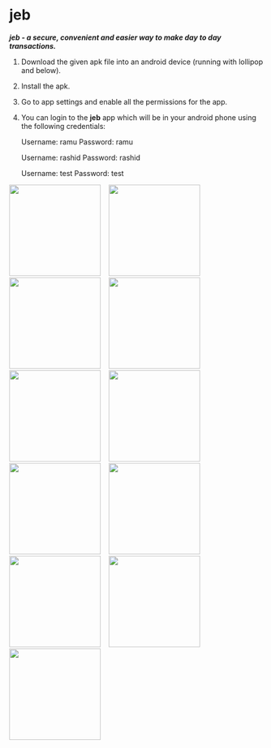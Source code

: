 # jeb
***jeb - a secure, convenient and easier way to make day to day transactions.***

1) Download the given apk file into an android device (running with lollipop and below).

2) Install the apk. 

3) Go to app settings and enable all the permissions for the app.

4) You can login to the **jeb** app which will be in your android phone using the following credentials: 

      Username: ramu 
      Password: ramu

      Username: rashid 
      Password: rashid

      Username: test 
      Password: test
      
<img src="https://raw.githubusercontent.com/VSoft-Technologies/jeb/master/screenshots/11_jeb_Signup.png" width="180">
&nbsp;&nbsp;
<img src="https://raw.githubusercontent.com/VSoft-Technologies/jeb/master/screenshots/1_jeb_Login_Screen.png" width="180">
&nbsp;&nbsp;
<img src="https://raw.githubusercontent.com/VSoft-Technologies/jeb/master/screenshots/2_jeb_Landing_Screen_English.png" width="180">
&nbsp;&nbsp;
<img src="https://raw.githubusercontent.com/VSoft-Technologies/jeb/master/screenshots/4_jeb_Pay_Screeen.png" width="180">
&nbsp;&nbsp;
<img src="https://raw.githubusercontent.com/VSoft-Technologies/jeb/master/screenshots/10_jeb_MPIN.png" width="180">
&nbsp;&nbsp;
<img src="https://raw.githubusercontent.com/VSoft-Technologies/jeb/master/screenshots/5_jeb_Collect_Screen.png" width="180">
&nbsp;&nbsp;
<img src="https://raw.githubusercontent.com/VSoft-Technologies/jeb/master/screenshots/6_jeb_Incoming_Approval_Screen.png" width="180">
&nbsp;&nbsp;
<img src="https://raw.githubusercontent.com/VSoft-Technologies/jeb/master/screenshots/7_jeb_History.png" width="180">
&nbsp;&nbsp;
<img src="https://raw.githubusercontent.com/VSoft-Technologies/jeb/master/screenshots/8_jeb_Language.png" width="180">
&nbsp;&nbsp;
<img src="https://raw.githubusercontent.com/VSoft-Technologies/jeb/master/screenshots/9_jeb_Language_Options.png" width="180">
&nbsp;&nbsp;
&nbsp;&nbsp;
<img src="https://raw.githubusercontent.com/VSoft-Technologies/jeb/master/screenshots/3_jeb_Landing_Screen_Hindi.png" width="180">
